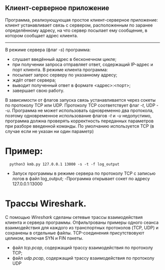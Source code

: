 ## Клиент-серверное приложение

Программа, реализующующая простое клиент-серверное приложение: клиент
устанавливает связь с сервером, расположенным по заранее определённому адресу, на что
сервер посылает ему сообщение, в котором сообщает адрес клиента.

---
В режиме сервера (флаг *-s*) программа:
- слушает введённый адрес в бесконечном цикле;
-  при получении запроса отправляет ответ, содержащий IP-адрес и порт клиента.
В режиме клиента программа:
- посылает запрос серверу по указанному адресу;
- ждёт ответ сервера;
- выводит полученный ответ в формате <адрес>:<порт>;
- завершает свою работу.

В зависимости от флагов запуска связь устанавливается через сокеты по протоколу TCP
или UDP. Протоколу TCP соответствует флаг *-t*, UDP - *-u*.
Программа не может использовать одновременно два протокола, поэтому одновременное использование флагов
*-t* и *-u* недопустимо, программа должна проверять корректность переданных
параметров при разборе введенной команды. По умолчанию используется TCP (в случае
если не указан ни один параметр)

# Пример:
```
  python3 kmb.py 127.0.0.1 13000 -s -t -f log_output

```
- Запуск программы в режиме сервера по протоколу TCP с записью логов в файл
log_output;
-Программа открывает сокет по адресу 127.0.0.1:13000

# Трассы Wireshark.
С помощью *Wireshark* сделаны сетевые трассы взаимодействия клиента и сервера
программы. Отфильтрованы примеры одного сеанса взаимодействия для
каждого из транспортных протоколов (TCP, UDP) и сохранены в отдельные файлы. TCP-соединения присутствовуют целиком, включая SYN и FIN пакеты.
- файл *tcp.pcap*, содержащий трассу взаимодействия по протоколу TCP;
- файл *udp.pcap*, содержащий трассу взаимодействия по протоколу UDP
